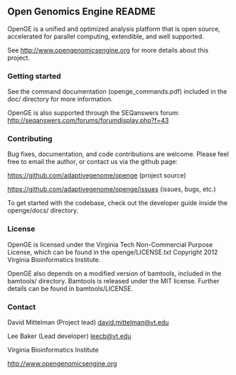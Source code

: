 ## Open Genomics Engine README

OpenGE is a unified and optimized analysis platform that is open source, accelerated for parallel computing, extendible, and well supported.

See <http://www.opengenomicsengine.org> for more details about this project.

### Getting started

See the command documentation (openge_commands.pdf) included in the doc/ directory for more information.

OpenGE is also supported through the SEQanswers forum:
http://seqanswers.com/forums/forumdisplay.php?f=43

### Contributing

Bug fixes, documentation, and code contributions are welcome. Please feel free to email the author, or contact us via the github page:

<https://github.com/adaptivegenome/openge> (project source)

<https://github.com/adaptivegenome/openge/issues> (issues, bugs, etc.)

To get started with the codebase, check out the developer guide inside the openge/docs/ directory.

### License
OpenGE is licensed under the Virginia Tech Non-Commercial Purpose License, which can be found in the openge/LICENSE.txt
Copyright 2012 Virginia Bioinformatics Institute.

OpenGE also depends on a modified version of bamtools, included in the bamtools/ directory. Bamtools is released under the MIT license. Further details can be found in bamtools/LICENSE.

### Contact
David Mittelman (Project lead)     <david.mittelman@vt.edu>

Lee Baker       (Lead developer)   <leecb@vt.edu>

Virginia Bioinformatics Institute

<http://www.opengenomicsengine.org>
